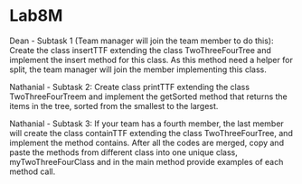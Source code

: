 # Lab8M

Dean - Subtask 1 (Team manager will join the team member to do this): Create the class insertTTF
extending the class TwoThreeFourTree and implement the insert method for this class. As this
method need a helper for split, the team manager will join the member implementing this class.

Nathanial - Subtask 2: Create class printTTF extending the class TwoThreeFourTreem and implement the
getSorted method that returns the items in the tree, sorted from the smallest to the largest.

Nathanial - Subtask 3: If your team has a fourth member, the last member will create the class containTTF
extending the class TwoThreeFourTree, and implement the method contains. After all the codes are merged, 
copy and paste the methods from different class into one unique class, myTwoThreeFourClass and in the main 
method provide examples of each method call.
